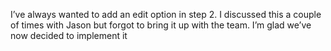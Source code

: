 I’ve always wanted to add an edit option in step 2. I discussed this a couple of times with Jason but forgot to bring it up with the team. I’m glad we’ve now decided to implement it